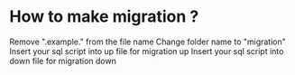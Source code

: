 # How to make migration ?
Remove ".example." from the file name
Change folder name to "migration"
Insert your sql script into up file for migration up
Insert your sql script into down file for migration down